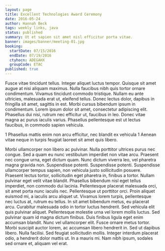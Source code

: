 ```yaml
---
layout: page
title: Excellent Technologies Award Ceremony
date: 2016-05-24
author: Hannah Beck
tags: weekly links, java
status: published
summary: Ut et sapien sit amet nisl efficitur porta vitae.
banner: images/banner/meeting-01.jpg
booking:
  startDate: 07/15/2016
  endDate: 07/19/2016
  ctyhocn: ADEGAHX
  groupCode: ETAC
published: true
---
```

Fusce vitae tincidunt tellus. Integer aliquet luctus tempor. Quisque sit amet augue at nisi aliquam maximus. Nulla faucibus nibh quis tortor ornare condimentum. Vivamus tincidunt commodo tristique. Nullam eu ante ultricies, malesuada erat ut, eleifend tellus. Donec lectus dolor, dapibus in fringilla sit amet, sagittis in est. Morbi cursus bibendum ipsum in condimentum. Lorem ipsum dolor sit amet, consectetur adipiscing elit. Phasellus dui nisi, rutrum nec efficitur ut, faucibus in leo. Donec vitae magna ac purus iaculis varius. Phasellus pellentesque est ut lectus faucibus, in commodo sapien vehicula.

1 Phasellus mattis enim non arcu efficitur, nec blandit ex vehicula
1 Aenean vitae neque in turpis feugiat laoreet sit amet quis libero.

Morbi ullamcorper non libero ac pulvinar. Nulla porttitor ultrices purus nec congue. Sed a quam eu nunc vestibulum imperdiet non vitae arcu. Praesent nec congue urna, eget dictum quam. Nunc dictum viverra leo, vel pharetra magna gravida non. Suspendisse potenti. Suspendisse potenti. Suspendisse ullamcorper tempus sapien, non vehicula justo sollicitudin posuere. Praesent lectus tortor, sollicitudin eget pharetra in, finibus a tortor. Nullam pulvinar eget velit vitae blandit. Phasellus bibendum nisl eget tellus imperdiet, non commodo dui lacinia. Pellentesque placerat malesuada orci, sit amet porta nunc iaculis nec. Pellentesque ut porttitor orci. Proin aliquet euismod mi, a iaculis arcu aliquet ut.
Vivamus lorem turpis, pellentesque nec luctus at, rutrum eu tellus. In sit amet bibendum metus, eu placerat arcu. Curabitur malesuada odio in tortor luctus hendrerit. Sed vehicula elit quis pulvinar aliquet. Pellentesque molestie urna vel lorem mollis luctus. Sed pulvinar quam id magna dictum finibus. Duis finibus ligula eget enim accumsan blandit. Nunc vel ullamcorper elit. Fusce ornare metus tortor. Morbi suscipit auctor lorem, ac accumsan libero hendrerit in. Sed ut dapibus libero. Nulla facilisi. Sed feugiat sollicitudin mollis. Integer interdum placerat odio, a hendrerit dolor mattis ut. In a mauris mi. Nam nibh ipsum, sodales sed ornare et, aliquam vel erat.
